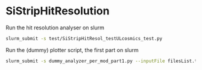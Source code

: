 # SiStripHitResolution

Run the hit resolution analyser on slurm

```sh
slurm_submit -s test/SiStripHitResol_testULcosmics_test.py
```

Run the (dummy) plotter script, the first part on slurm

```sh
slurm_submit -s dummy_analyzer_per_mod_part1.py --inputFile filesList.txt
```

